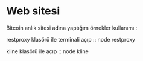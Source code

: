 # Web sitesi
 Bitcoin anlık sitesi adına yaptığım örnekler
kullanımı :

restproxy klasörü ile terminali açıp ::  node restproxy

kline klasörü ile açıp :: node kline
